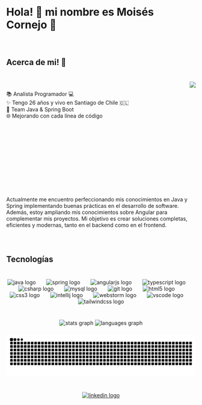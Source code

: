 <br clear="both">

<h1 align="left">Hola! 👋 mi nombre es Moisés Cornejo 🚀</h1>

###

<br clear="both">

<h2 align="left">Acerca de mi! 👀</h2>

###

<br clear="both">

<img align="right" height="250" src="https://user-images.githubusercontent.com/74038190/225813708-98b745f2-7d22-48cf-9150-083f1b00d6c9.gif"  />

###

<p align="left">📚 Analista Programador 💻<br>✨ Tengo 26 años y vivo en Santiago de Chile 🇨🇱<br>🎯 Team Java & Spring Boot<br>🌐 Mejorando con cada línea de código</p>

###

<br clear="both">

<p align="left"></p>

###

<br clear="both">

<p align="left">Actualmente me encuentro perfeccionando mis conocimientos en Java y Spring implementando buenas prácticas en el desarrollo de software.<br>Además, estoy ampliando mis conocimientos sobre Angular para complementar mis proyectos. Mi objetivo es crear soluciones completas, eficientes y modernas, tanto en el backend como en el frontend.</p>

###

<br clear="both">

<h2 align="left">Tecnologías</h2>

###

<br clear="both">

<div align="center">
  <img src="https://cdn.jsdelivr.net/gh/devicons/devicon/icons/java/java-plain.svg" height="80" alt="java logo"  />
  <img width="20" />
  <img src="https://cdn.jsdelivr.net/gh/devicons/devicon/icons/spring/spring-original.svg" height="80" alt="spring logo"  />
  <img width="20" />
  <img src="https://cdn.jsdelivr.net/gh/devicons/devicon/icons/angularjs/angularjs-plain.svg" height="80" alt="angularjs logo"  />
  <img width="20" />
  <img src="https://cdn.jsdelivr.net/gh/devicons/devicon/icons/typescript/typescript-plain.svg" height="80" alt="typescript logo"  />
  <img width="20" />
  <img src="https://cdn.jsdelivr.net/gh/devicons/devicon/icons/csharp/csharp-line.svg" height="80" alt="csharp logo"  />
  <img width="20" />
  <img src="https://cdn.jsdelivr.net/gh/devicons/devicon/icons/mysql/mysql-original.svg" height="80" alt="mysql logo"  />
  <img width="20" />
  <img src="https://cdn.jsdelivr.net/gh/devicons/devicon/icons/git/git-original.svg" height="80" alt="git logo"  />
  <img width="20" />
  <img src="https://cdn.jsdelivr.net/gh/devicons/devicon/icons/html5/html5-plain.svg" height="80" alt="html5 logo"  />
  <img width="20" />
  <img src="https://cdn.jsdelivr.net/gh/devicons/devicon/icons/css3/css3-plain.svg" height="80" alt="css3 logo"  />
  <img width="20" />
  <img src="https://cdn.jsdelivr.net/gh/devicons/devicon/icons/intellij/intellij-original.svg" height="80" alt="intellij logo"  />
  <img width="20" />
  <img src="https://cdn.jsdelivr.net/gh/devicons/devicon/icons/webstorm/webstorm-original.svg" height="80" alt="webstorm logo"  />
  <img width="20" />
  <img src="https://cdn.jsdelivr.net/gh/devicons/devicon/icons/vscode/vscode-original.svg" height="80" alt="vscode logo"  />
  <img width="20" />
  <img src="https://cdn.jsdelivr.net/gh/devicons/devicon/icons/tailwindcss/tailwindcss-original-wordmark.svg" height="80" alt="tailwindcss logo"  />
</div>

###
</div>

###

<br clear="both">

<div align="center">
  <img src="https://github-readme-stats.vercel.app/api?username=MoisesCornejo&hide_title=true&hide_rank=false&show_icons=true&include_all_commits=true&count_private=true&disable_animations=false&theme=vue-dark&locale=es&hide_border=true&order=1" height="150" alt="stats graph"  />
  <img src="https://github-readme-stats.vercel.app/api/top-langs?username=MoisesCornejo&locale=es&hide_title=false&layout=compact&card_width=320&langs_count=8&theme=vue-dark&hide_border=true&order=2" height="150" alt="languages graph"  />
</div>

###

<img src="https://raw.githubusercontent.com/MoisesCornejo/MoisesCornejo/output/snake.svg" alt="Snake animation" />

###

<br clear="both">

<div align="center">
  <a href="https://www.linkedin.com/in/mois%C3%A9s-cornejo-dev/" target="_blank">
    <img src="https://img.shields.io/static/v1?message=LinkedIn&logo=linkedin&label=&color=0077B5&logoColor=white&labelColor=&style=for-the-badge" height="50" alt="linkedin logo"  />
  </a>
</div>

###
